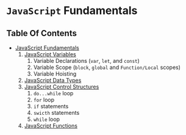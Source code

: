 # `JavaScript` Fundamentals

## Table Of Contents
- [JavaScript Fundamentals]()
    1. [JavaScript Variables](https://github.com/nyangweso-rodgers/Programming-with-JavaScript/tree/main/JavaScript-Fundamentals/js-Variables)
       1. Variable Declarations (`var`, `let`, and `const`)
       2. Variable Scope (`block`, `global` and `Function/Local` scopes)
       3. Variable Hoisting
    2. [JavaScript Data Types]()
    3. [JavaScript Control Structures](https://github.com/nyangweso-rodgers/Programming-with-JavaScript/tree/main/JavaScript-Fundamentals/js-control-flow)
       1. `do...while` loop
       2. `for` loop
       3. `if` statements
       4. `swicth` statements
       5. `while` loop
    4. [JavaScript Functions](https://github.com/nyangweso-rodgers/Programming-with-JavaScript/tree/main/JavaScript-Fundamentals/js-Functions)